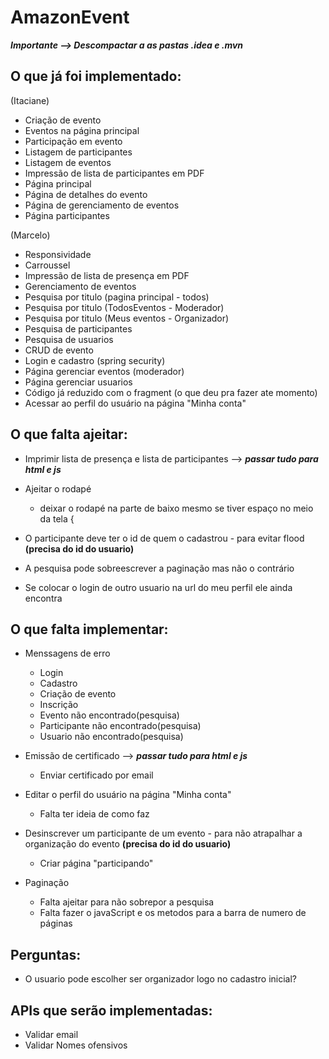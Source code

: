 # AmazonEvent
***Importante --> Descompactar a as pastas .idea e .mvn***

## O que já foi implementado:

(Itaciane)
 - Criação de evento
 - Eventos na página principal
 - Participação em evento
 - Listagem de participantes
 - Listagem de eventos
 - Impressão de lista de participantes em PDF
 - Página principal
 - Página de detalhes do evento
 - Página de gerenciamento de eventos 
 - Página participantes
 
(Marcelo) 
 - Responsividade 
 - Carroussel 
 - Impressão de lista de presença em PDF
 - Gerenciamento de eventos
 - Pesquisa por titulo (pagina principal - todos)
 - Pesquisa por titulo (TodosEventos - Moderador)
 - Pesquisa por titulo (Meus eventos - Organizador)
 - Pesquisa de participantes
 - Pesquisa de usuarios
 - CRUD de evento
 - Login e cadastro (spring security)
 - Página gerenciar eventos (moderador)
 - Página gerenciar usuarios
 - Código já reduzido com o fragment (o que deu pra fazer ate momento)
 - Acessar ao perfil do usuário na página "Minha conta"

## O que falta ajeitar:
 - Imprimir lista de presença e lista de participantes --> ***passar tudo para html e js***
 
 - Ajeitar o rodapé
   - deixar o rodapé na parte de baixo mesmo se tiver espaço no meio da tela
{ 
 - O participante deve ter o id de quem o cadastrou - para evitar flood **(precisa do id do usuario)**
 - A pesquisa pode sobreescrever a paginação mas não o contrário
 - Se colocar o login de outro usuario na url do meu perfil ele ainda encontra
 
## O que falta implementar:    
 - Menssagens de erro
   - Login
   - Cadastro
   - Criação de evento
   - Inscrição
   - Evento não encontrado(pesquisa)
   - Participante não encontrado(pesquisa)
   - Usuario não encontrado(pesquisa)
   
 - Emissão de certificado --> ***passar tudo para html e js***
   - Enviar certificado por email
 
 - Editar o perfil do usuário na página "Minha conta"
   - Falta ter ideia de como faz
   
 - Desinscrever um participante de um evento - para não atrapalhar a organização do evento **(precisa do id do usuario)**
   - Criar página "participando" 
   
 - Paginação
   - Falta ajeitar para não sobrepor a pesquisa
   - Falta fazer o javaScript e os metodos para a barra de numero de páginas
 
 ## Perguntas: 
 - O usuario pode escolher ser organizador logo no cadastro inicial?
 
## APIs que serão implementadas:
 - Validar email
 - Validar Nomes ofensivos
 
 


